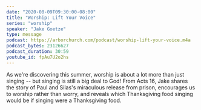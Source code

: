 ```yaml
---
date: "2020-08-09T09:30:00-08:00"
title: "Worship: Lift Your Voice"
series: "worship"
speaker: "Jake Goetze"
type: message
podcast: https://arborchurch.com/podcast/worship-lift-your-voice.m4a
podcast_bytes: 23126627
podcast_duration: 30:59
youtube_id: fpAu7U2o2hs
---
```


As we're discovering this summer, worship is about a lot more than just singing -- but singing is still a big deal to God! From Acts 16, Jake shares the story of Paul and Silas's miraculous release from prison, encourages us to worship rather than  worry, and reveals which Thanksgiving food singing would be if singing were a Thanksgiving food.
